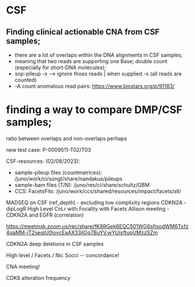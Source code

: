 # CSF

## Finding clinical actionable CNA from CSF samples;
- there are a lot of overlaps within the DNA alignments in CSF samples;
- meaning that two reads are supporting one Base; double count (especially for short-DNA molecules);
- snp-pileup -x --> ignore thoes reads | when supplied -x (all reads are counted)   
- -A count anomalous read pairs: https://www.biostars.org/p/91183/

# finding a way to compare DMP/CSF samples;
ratio between overlaps and non-overlaps perhaps

new test case: P-0009511-T02/T03

CSF-resources: (02/08/2023):
- sample-pileup files (countmatrices): /juno/work/ci/songt/share/nandakus/pileups
- sample-bam files (T/N): /juno/res/ci/share/schultz/GBM
- CCS: FacetsFits: /juno/work/ccs/shared/resources/impact/facets/all/

MADSEQ on CSF (ref_depth) - excluding low complixity regions
CDKN2A - dipLogR
High Level CnLr with Focality with Facets
Allison meeting - CDKN2A and EGFR (correlation)   

https://meetmsk.zoom.us/rec/share/fK8RGek6EQC501WG6sfjsodWM6Txfz4qaMM-iT2seqjU0lovcEaAX33ilGq7BuYV.wYUixftupUMzzSZm   

CDKN2A deep deletions in CSF samples   


High level / Facets / Nic Socci -- concordance!

CNA meeting!   

CDK6 alteration frequency
